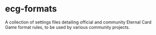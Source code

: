 # ecg-formats
A collection of settings files detailing official and community Eternal Card Game format rules, to be used by various community projects. 
